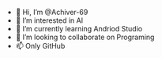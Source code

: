 - 👋 Hi, I’m @Achiver-69
- 👀 I’m interested in AI
- 🌱 I’m currently learning Andriod Studio
- 💞️ I’m looking to collaborate on Programing
- 📫 Only GitHub

<!---
Achiver-69/Achiver-69 is a ✨ special ✨ repository because its `README.md` (this file) appears on your GitHub profile.
You can click the Preview link to take a look at your changes.
--->

